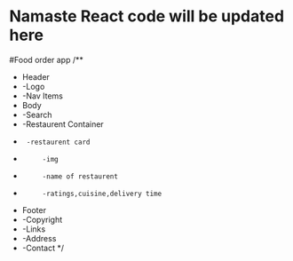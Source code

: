 # Namaste React code will be updated here 

#Food order app
/**
 * Header
 *  -Logo
 *  -Nav Items
 * Body
 *  -Search
 *  -Restaurent Container
 *      -restaurent card
 *          -img
 *          -name of restaurent
 *          -ratings,cuisine,delivery time
 * Footer
 *  -Copyright
 *  -Links
 *  -Address
 *  -Contact
 */